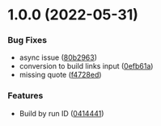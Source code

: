 # 1.0.0 (2022-05-31)


### Bug Fixes

* async issue ([80b2963](https://github.com/nemerosa/ontrack-github-ingestion-build-links/commit/80b29638a4576cdba33b56d0277a925957d2d5ad))
* conversion to build links input ([0efb61a](https://github.com/nemerosa/ontrack-github-ingestion-build-links/commit/0efb61ab4787f8d915a2334098de4b68e10ff48a))
* missing quote ([f4728ed](https://github.com/nemerosa/ontrack-github-ingestion-build-links/commit/f4728ed8914c9a50cdafed13b19b68c95f710f0f))


### Features

* Build by run ID ([0414441](https://github.com/nemerosa/ontrack-github-ingestion-build-links/commit/041444132df6e141c3f59078d05791bc1e20e320))
